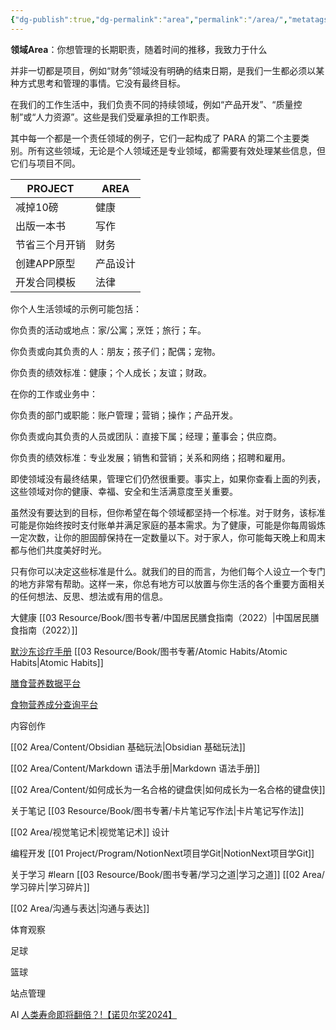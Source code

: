 ```yaml
---
{"dg-publish":true,"dg-permalink":"area","permalink":"/area/","metatags":{"description":"这里是 🏡Davon的数字花园，是个人不断发展的想法的集合，作为半成品的思考，在可探索的空间中，随时间推移不断播种、修剪、塑造","og:site_name":"DavonOs","og:title":"领域","og:type":"article","og:url":"https://zuji.eu.org/area","og:image":null,"og:image:width":"400","og:image:alt":"articlecover","og:locale":"zh_cn"}}
---
```



**领域Area**：你想管理的长期职责，随着时间的推移，我致力于什么

并非一切都是项目，例如“财务”领域没有明确的结束日期，是我们一生都必须以某种方式思考和管理的事情。它没有最终目标。

在我们的工作生活中，我们负责不同的持续领域，例如“产品开发”、“质量控制”或“人力资源”。这些是我们受雇承担的工作职责。

其中每一个都是一个责任领域的例子，它们一起构成了 PARA 的第二个主要类别。所有这些领域，无论是个人领域还是专业领域，都需要有效处理某些信息，但它们与项目不同。

| PROJECT | AREA |
| --- | --- |
| 减掉10磅 | 健康 |
| 出版一本书 | 写作 |
| 节省三个月开销 | 财务 |
| 创建APP原型 | 产品设计 |
| 开发合同模板 | 法律 |

你个人生活领域的示例可能包括：

你负责的活动或地点：家/公寓；烹饪；旅行；车。

你负责或向其负责的人：朋友；孩子们；配偶；宠物。

你负责的绩效标准：健康；个人成长；友谊；财政。

在你的工作或业务中：

你负责的部门或职能：账户管理；营销；操作；产品开发。

你负责或向其负责的人员或团队：直接下属；经理；董事会；供应商。

你负责的绩效标准：专业发展；销售和营销；关系和网络；招聘和雇用。

即使领域没有最终结果，管理它们仍然很重要。事实上，如果你查看上面的列表，这些领域对你的健康、幸福、安全和生活满意度至关重要。

虽然没有要达到的目标，但你希望在每个领域都坚持一个标准。对于财务，该标准可能是你始终按时支付账单并满足家庭的基本需求。为了健康，可能是你每周锻炼一定次数，让你的胆固醇保持在一定数量以下。对于家人，你可能每天晚上和周末都与他们共度美好时光。

只有你可以决定这些标准是什么。就我们的目的而言，为他们每个人设立一个专门的地方非常有帮助。这样一来，你总有地方可以放置与你生活的各个重要方面相关的任何想法、反思、想法或有用的信息。

大健康
[[03 Resource/Book/图书专著/中国居民膳食指南（2022）\|中国居民膳食指南（2022）]]

[默沙东诊疗手册](https://www.msdmanuals.cn/)
[[03 Resource/Book/图书专著/Atomic Habits/Atomic Habits\|Atomic Habits]]

[膳食营养数据平台](https://nutrition.zju.edu.cn/#/layout/foodcompositiontable/foodClassify)

[食物营养成分查询平台](https://nlc.chinanutri.cn/fq/)

内容创作

[[02 Area/Content/Obsidian 基础玩法\|Obsidian 基础玩法]]

[[02 Area/Content/Markdown 语法手册\|Markdown 语法手册]]

[[02 Area/Content/如何成长为一名合格的键盘侠\|如何成长为一名合格的键盘侠]]

关于笔记
[[03 Resource/Book/图书专著/卡片笔记写作法\|卡片笔记写作法]]

[[02 Area/视觉笔记术\|视觉笔记术]]
设计

编程开发
	[[01 Project/Program/NotionNext项目学Git\|NotionNext项目学Git]]

关于学习
	#learn
		[[03 Resource/Book/图书专著/学习之道\|学习之道]]
		[[02 Area/学习碎片\|学习碎片]]





[[02 Area/沟通与表达\|沟通与表达]]

体育观察

足球

篮球

站点管理

AI
[人类寿命即将翻倍？!【诺贝尔奖2024】](https://www.bilibili.com/video/BV18cmMYwEtj)